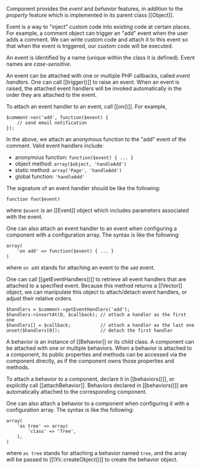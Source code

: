 Component provides the *event* and *behavior* features, in addition to the *property* feature which is implemented in
its parent class [[Object]].

Event is a way to "inject" custom code into existing code at certain places. For example, a comment object can trigger
an "add" event when the user adds a comment. We can write custom code and attach it to this event so that when the event
is triggered, our custom code will be executed.

An event is identified by a name (unique within the class it is defined). Event names are *case-sensitive*.

An event can be attached with one or multiple PHP callbacks, called *event handlers*. One can call [[trigger()]] to
raise an event. When an event is raised, the attached event handlers will be invoked automatically in the order they are
attached to the event.

To attach an event handler to an event, call [[on()]]. For example,

~~~
$comment->on('add', function($event) {
    // send email notification
});
~~~

In the above, we attach an anonymous function to the "add" event of the comment. Valid event handlers include:

- anonymous function: `function($event) { ... }`
- object method: `array($object, 'handleAdd')`
- static method: `array('Page', 'handleAdd')`
- global function: `'handleAdd'`

The signature of an event handler should be like the following:

~~~
function foo($event)
~~~

where `$event` is an [[Event]] object which includes parameters associated with the event.

One can also attach an event handler to an event when configuring a component with a configuration array. The syntax is
like the following:

~~~
array(
    'on add' => function($event) { ... }
)
~~~

where `on add` stands for attaching an event to the `add` event.

One can call [[getEventHandlers()]] to retrieve all event handlers that are attached to a specified event. Because this
method returns a [[Vector]] object, we can manipulate this object to attach/detach event handlers, or adjust their
relative orders.

~~~
$handlers = $comment->getEventHandlers('add');
$handlers->insertAt(0, $callback); // attach a handler as the first one
$handlers[] = $callback;           // attach a handler as the last one
unset($handlers[0]);               // detach the first handler
~~~


A behavior is an instance of [[Behavior]] or its child class. A component can be attached with one or multiple
behaviors. When a behavior is attached to a component, its public properties and methods can be accessed via the
component directly, as if the component owns those properties and methods.

To attach a behavior to a component, declare it in [[behaviors()]], or explicitly call [[attachBehavior]]. Behaviors
declared in [[behaviors()]] are automatically attached to the corresponding component.

One can also attach a behavior to a component when configuring it with a configuration array. The syntax is like the
following:

~~~
array(
    'as tree' => array(
        'class' => 'Tree',
    ),
)
~~~

where `as tree` stands for attaching a behavior named `tree`, and the array will be passed to [[\Yii::createObject()]]
to create the behavior object.